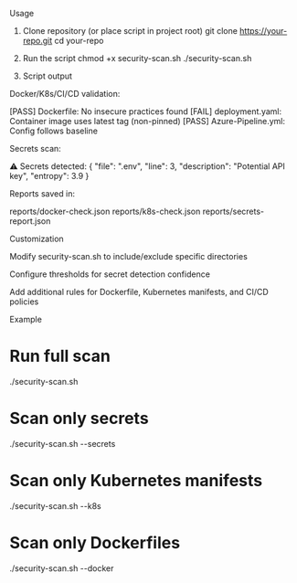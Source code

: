 Usage
1. Clone repository (or place script in project root)
git clone https://your-repo.git
cd your-repo

2. Run the script
chmod +x security-scan.sh
./security-scan.sh

3. Script output

Docker/K8s/CI/CD validation:

[PASS] Dockerfile: No insecure practices found
[FAIL] deployment.yaml: Container image uses latest tag (non-pinned)
[PASS] Azure-Pipeline.yml: Config follows baseline


Secrets scan:

⚠️ Secrets detected:
{
  "file": ".env",
  "line": 3,
  "description": "Potential API key",
  "entropy": 3.9
}


Reports saved in:

reports/docker-check.json
reports/k8s-check.json
reports/secrets-report.json

Customization

Modify security-scan.sh to include/exclude specific directories

Configure thresholds for secret detection confidence

Add additional rules for Dockerfile, Kubernetes manifests, and CI/CD policies

Example
# Run full scan
./security-scan.sh

# Scan only secrets
./security-scan.sh --secrets

# Scan only Kubernetes manifests
./security-scan.sh --k8s

# Scan only Dockerfiles
./security-scan.sh --docker
